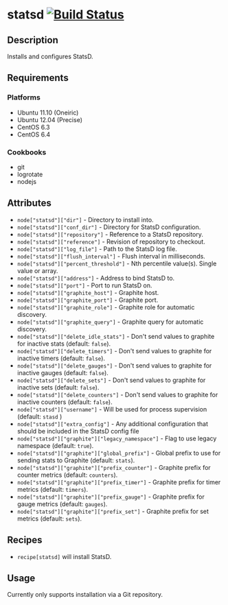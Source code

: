# statsd [![Build Status](https://secure.travis-ci.org/76design/chef-statsd.png?branch=master)](http://travis-ci.org/76design/chef-statsd)

## Description

Installs and configures StatsD.

## Requirements

### Platforms

* Ubuntu 11.10 (Oneiric)
* Ubuntu 12.04 (Precise)
* CentOS 6.3
* CentOS 6.4

### Cookbooks

* git
* logrotate
* nodejs

## Attributes

* `node["statsd"]["dir"]` - Directory to install into.
* `node["statsd"]["conf_dir"]` - Directory for StatsD configuration.
* `node["statsd"]["repository"]` - Reference to a StatsD repository.
* `node["statsd"]["reference"]` - Revision of repository to checkout.
* `node["statsd"]["log_file"]` - Path to the StatsD log file.
* `node["statsd"]["flush_interval"]` - Flush interval in milliseconds.
* `node["statsd"]["percent_threshold"]` - Nth percentile value(s). Single value or array.
* `node["statsd"]["address"]` - Address to bind StatsD to.
* `node["statsd"]["port"]` - Port to run StatsD on.
* `node["statsd"]["graphite_host"]` - Graphite host.
* `node["statsd"]["graphite_port"]` - Graphite port.
* `node["statsd"]["graphite_role"]` - Graphite role for automatic discovery.
* `node["statsd"]["graphite_query"]` - Graphite query for automatic discovery.
* `node["statsd"]["delete_idle_stats"]` - Don't send values to graphite for
  inactive stats (default: `false`).
* `node["statsd"]["delete_timers"]` - Don't send values to graphite for
  inactive timers (default: `false`).
* `node["statsd"]["delete_gauges"]` - Don't send values to graphite for
  inactive gauges (default: `false`).
* `node["statsd"]["delete_sets"]` - Don't send values to graphite for
  inactive sets (default: `false`).
* `node["statsd"]["delete_counters"]` - Don't send values to graphite for
  inactive counters (default: `false`).
* `node["statsd"]["username"]` - Will be used for process supervision (default: `stasd` )
* `node["statsd"]["extra_config"]` - Any additional configuration that should be included in the StatsD config file
* `node["statsd"]["graphite"]["legacy_namespace"]` - Flag to use legacy
  namespace (default: `true`).
* `node["statsd"]["graphite"]["global_prefix"]` - Global prefix to use for
  sending stats to Graphite (default: `stats`).
* `node["statsd"]["graphite"]["prefix_counter"]` - Graphite prefix for counter
  metrics (default: `counters`).
* `node["statsd"]["graphite"]["prefix_timer"]` - Graphite prefix for timer
  metrics (default: `timers`).
* `node["statsd"]["graphite"]["prefix_gauge"]` - Graphite prefix for gauge
  metrics (default: `gauges`).
* `node["statsd"]["graphite"]["prefix_set"]` - Graphite prefix for set
  metrics (default: `sets`).

## Recipes

* `recipe[statsd]` will install StatsD.

## Usage

Currently only supports installation via a Git repository.
